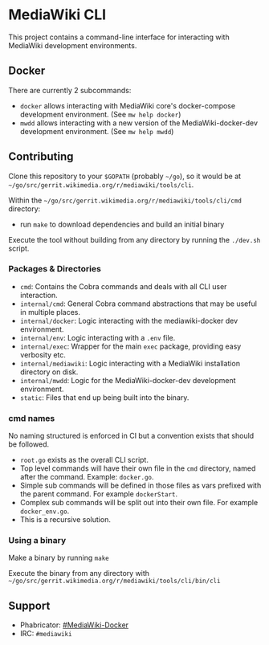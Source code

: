 # MediaWiki CLI

This project contains a command-line interface for interacting with MediaWiki
development environments.

## Docker

There are currently 2 subcommands:

- `docker` allows interacting with MediaWiki core's docker-compose development environment. (See `mw help docker`)
- `mwdd` allows interacting with a new version of the MediaWiki-docker-dev development environment. (See `mw help mwdd`)

## Contributing

Clone this repository to your `$GOPATH` (probably `~/go`), so it would be at
`~/go/src/gerrit.wikimedia.org/r/mediawiki/tools/cli`.

Within the `~/go/src/gerrit.wikimedia.org/r/mediawiki/tools/cli/cmd` directory:

- run `make` to download dependencies and build an initial binary

Execute the tool without building from any directory by running the `./dev.sh` script.

### Packages & Directories

- `cmd`: Contains the Cobra commands and deals with all CLI user interaction.
- `internal/cmd`: General Cobra command abstractions that may be useful in multiple places.
- `internal/docker`: Logic interacting with the mediawiki-docker dev environment.
- `internal/env`: Logic interacting with a `.env` file.
- `internal/exec`: Wrapper for the main `exec` package, providing easy verbosity etc.
- `internal/mediawiki`: Logic interacting with a MediaWiki installation directory on disk.
- `internal/mwdd`: Logic for the MediaWiki-docker-dev development environment.
- `static`: Files that end up being built into the binary.

### cmd names

No naming structured is enforced in CI but a convention exists that should be followed.

- `root.go` exists as the overall CLI script.
- Top level commands will have their own file in the `cmd` directory, named after the command. Example: `docker.go`.
- Simple sub commands will be defined in those files as vars prefixed with the parent command. For example `dockerStart`.
- Complex sub commands will be split out into their own file. For example `docker_env.go`.
- This is a recursive solution.

### Using a binary

Make a binary by running `make`

Execute the binary from any directory with `~/go/src/gerrit.wikimedia.org/r/mediawiki/tools/cli/bin/cli`

## Support

- Phabricator: [#MediaWiki-Docker](https://phabricator.wikimedia.org/project/view/4585/)
- IRC: `#mediawiki`
